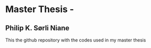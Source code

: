 # Master Thesis - 
## Philip K. Sørli Niane

This the github repository with the codes used in my master thesis
